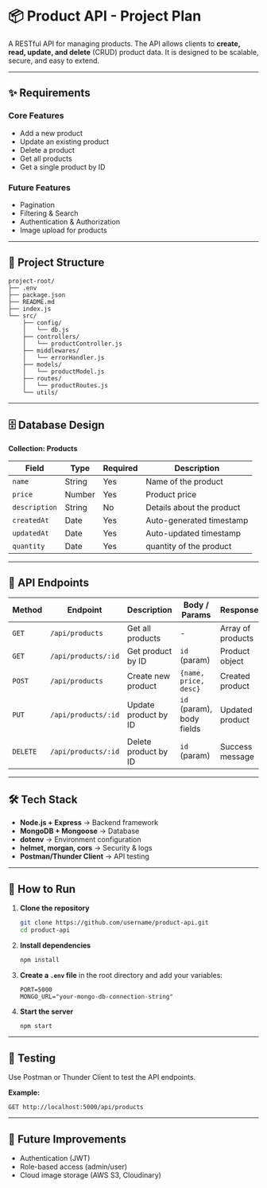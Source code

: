 # 📦 Product API - Project Plan

A RESTful API for managing products. The API allows clients to **create, read, update, and delete** (CRUD) product data. It is designed to be scalable, secure, and easy to extend.

---

## ✨ Requirements

### Core Features
-   Add a new product
-   Update an existing product
-   Delete a product
-   Get all products
-   Get a single product by ID

### Future Features
-   Pagination
-   Filtering & Search
-   Authentication & Authorization
-   Image upload for products

---

## 📂 Project Structure

```
project-root/
├── .env
├── package.json
├── README.md
├── index.js
└── src/
    ├── config/
    │   └── db.js
    ├── controllers/
    │   └── productController.js
    ├── middlewares/
    │   └── errorHandler.js
    ├── models/
    │   └── productModel.js
    ├── routes/
    │   └── productRoutes.js
    └── utils/
```

---

## 🗄️ Database Design

**Collection: Products**

| Field         | Type   | Required | Description               |
| ------------- | ------ | -------- | ------------------------- |
| `name`        | String | Yes      | Name of the product       |
| `price`       | Number | Yes      | Product price             |
| `description` | String | No       | Details about the product |
| `createdAt`   | Date   | Yes      | Auto-generated timestamp  |
| `updatedAt`   | Date   | Yes      | Auto-updated timestamp    |
| `quantity`    | Date   | Yes      | quantity of the product   |

---

## 🔌 API Endpoints

| Method   | Endpoint            | Description          | Body / Params           | Response          |
| -------- | ------------------- | -------------------- | ----------------------- | ----------------- |
| `GET`    | `/api/products`     | Get all products     | -                       | Array of products |
| `GET`    | `/api/products/:id` | Get product by ID    | `id` (param)            | Product object    |
| `POST`   | `/api/products`     | Create new product   | `{name, price, desc}`   | Created product   |
| `PUT`    | `/api/products/:id` | Update product by ID | `id` (param), body fields | Updated product   |
| `DELETE` | `/api/products/:id` | Delete product by ID | `id` (param)            | Success message   |

---

## 🛠️ Tech Stack

-   **Node.js + Express** → Backend framework
-   **MongoDB + Mongoose** → Database
-   **dotenv** → Environment configuration
-   **helmet, morgan, cors** → Security & logs
-   **Postman/Thunder Client** → API testing

---

## 🚀 How to Run

1.  **Clone the repository**
    ```bash
    git clone https://github.com/username/product-api.git
    cd product-api
    ```

2.  **Install dependencies**
    ```bash
    npm install
    ```

3.  **Create a `.env` file** in the root directory and add your variables:
    ```env
    PORT=5000
    MONGO_URL="your-mongo-db-connection-string"
    ```

4.  **Start the server**
    ```bash
    npm start
    ```

---

## 🧪 Testing

Use Postman or Thunder Client to test the API endpoints.

**Example:**
```http
GET http://localhost:5000/api/products
```

---

## 🔮 Future Improvements

-   Authentication (JWT)
-   Role-based access (admin/user)
-   Cloud image storage (AWS S3, Cloudinary)
